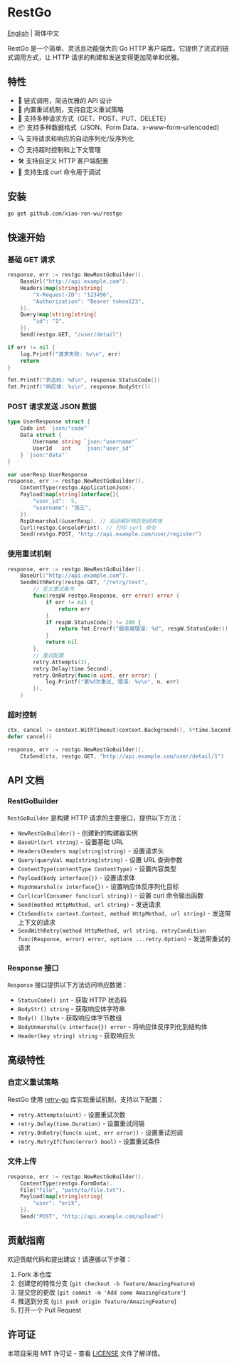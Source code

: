 # RestGo

[English](README_EN.md) | 简体中文

RestGo 是一个简单、灵活且功能强大的 Go HTTP 客户端库。它提供了流式的链式调用方式，让 HTTP 请求的构建和发送变得更加简单和优雅。

## 特性

- 🚀 链式调用，简洁优雅的 API 设计
- 🔄 内置重试机制，支持自定义重试策略
- 🎯 支持多种请求方式（GET、POST、PUT、DELETE）
- 📦 支持多种数据格式（JSON、Form Data、x-www-form-urlencoded）
- 🔍 支持请求和响应的自动序列化/反序列化
- ⏱️ 支持超时控制和上下文管理
- 🛠️ 支持自定义 HTTP 客户端配置
- 📝 支持生成 curl 命令用于调试

## 安装

```bash
go get github.com/xiao-ren-wu/restgo
```

## 快速开始

### 基础 GET 请求

```go
response, err := restgo.NewRestGoBuilder().
    BaseUrl("http://api.example.com").
    Headers(map[string]string{
        "X-Request-ID": "123456",
        "Authorization": "Bearer token123",
    }).
    Query(map[string]string{
        "id": "1",
    }).
    Send(restgo.GET, "/user/detail")

if err != nil {
    log.Printf("请求失败: %v\n", err)
    return
}

fmt.Printf("状态码: %d\n", response.StatusCode())
fmt.Printf("响应体: %s\n", response.BodyStr())
```

### POST 请求发送 JSON 数据

```go
type UserResponse struct {
    Code int `json:"code"`
    Data struct {
        Username string `json:"username"`
        UserId   int    `json:"user_id"`
    } `json:"data"`
}

var userResp UserResponse
response, err := restgo.NewRestGoBuilder().
    ContentType(restgo.ApplicationJson).
    Payload(map[string]interface{}{
        "user_id":  5,
        "username": "张三",
    }).
    RspUnmarshal(&userResp). // 自动解析响应到结构体
    Curl(restgo.ConsolePrint). // 打印 curl 命令
    Send(restgo.POST, "http://api.example.com/user/register")
```

### 使用重试机制

```go
response, err := restgo.NewRestGoBuilder().
    BaseUrl("http://api.example.com").
    SendWithRetry(restgo.GET, "/retry/test",
        // 定义重试条件
        func(respW restgo.Response, err error) error {
            if err != nil {
                return err
            }
            if respW.StatusCode() != 200 {
                return fmt.Errorf("服务端错误: %d", respW.StatusCode())
            }
            return nil
        },
        // 重试配置
        retry.Attempts(3),
        retry.Delay(time.Second),
        retry.OnRetry(func(n uint, err error) {
            log.Printf("第%d次重试, 错误: %v\n", n, err)
        }),
    )
```

### 超时控制

```go
ctx, cancel := context.WithTimeout(context.Background(), 5*time.Second)
defer cancel()

response, err := restgo.NewRestGoBuilder().
    CtxSend(ctx, restgo.GET, "http://api.example.com/user/detail/1")
```

## API 文档

### RestGoBuilder

`RestGoBuilder` 是构建 HTTP 请求的主要接口，提供以下方法：

- `NewRestGoBuilder()` - 创建新的构建器实例
- `BaseUrl(url string)` - 设置基础 URL
- `Headers(headers map[string]string)` - 设置请求头
- `Query(queryVal map[string]string)` - 设置 URL 查询参数
- `ContentType(contentType ContentType)` - 设置内容类型
- `Payload(body interface{})` - 设置请求体
- `RspUnmarshal(v interface{})` - 设置响应体反序列化目标
- `Curl(curlConsumer func(curl string))` - 设置 curl 命令输出函数
- `Send(method HttpMethod, url string)` - 发送请求
- `CtxSend(ctx context.Context, method HttpMethod, url string)` - 发送带上下文的请求
- `SendWithRetry(method HttpMethod, url string, retryCondition func(Response, error) error, options ...retry.Option)` - 发送带重试的请求

### Response 接口

`Response` 接口提供以下方法访问响应数据：

- `StatusCode() int` - 获取 HTTP 状态码
- `BodyStr() string` - 获取响应体字符串
- `Body() []byte` - 获取响应体字节数组
- `BodyUnmarshal(v interface{}) error` - 将响应体反序列化到结构体
- `Header(key string) string` - 获取响应头

## 高级特性

### 自定义重试策略

RestGo 使用 [retry-go](https://github.com/avast/retry-go) 库实现重试机制，支持以下配置：

- `retry.Attempts(uint)` - 设置重试次数
- `retry.Delay(time.Duration)` - 设置重试间隔
- `retry.OnRetry(func(n uint, err error))` - 设置重试回调
- `retry.RetryIf(func(error) bool)` - 设置重试条件

### 文件上传

```go
response, err := restgo.NewRestGoBuilder().
    ContentType(restgo.FormData).
    File("file", "path/to/file.txt").
    Payload(map[string]string{
        "user": "erik",
    }).
    Send("POST", "http://api.example.com/upload")
```

## 贡献指南

欢迎贡献代码和提出建议！请遵循以下步骤：

1. Fork 本仓库
2. 创建您的特性分支 (`git checkout -b feature/AmazingFeature`)
3. 提交您的更改 (`git commit -m 'Add some AmazingFeature'`)
4. 推送到分支 (`git push origin feature/AmazingFeature`)
5. 打开一个 Pull Request

## 许可证

本项目采用 MIT 许可证 - 查看 [LICENSE](LICENSE) 文件了解详情。